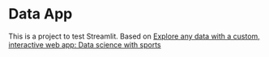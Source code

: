 # Data App

This is a project to test Streamlit.
Based on [Explore any data with a custom, interactive web app: Data science with sports](https://towardsdatascience.com/explore-any-data-with-a-custom-interactive-web-app-data-science-with-sports-410644ac742)